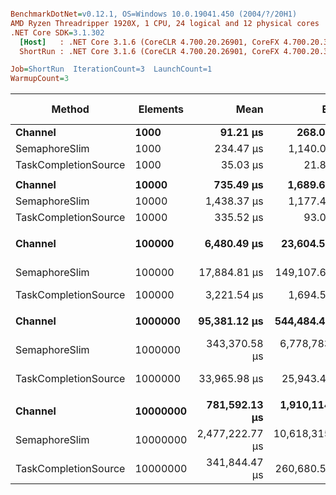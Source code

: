 ``` ini

BenchmarkDotNet=v0.12.1, OS=Windows 10.0.19041.450 (2004/?/20H1)
AMD Ryzen Threadripper 1920X, 1 CPU, 24 logical and 12 physical cores
.NET Core SDK=3.1.302
  [Host]   : .NET Core 3.1.6 (CoreCLR 4.700.20.26901, CoreFX 4.700.20.31603), X64 RyuJIT
  ShortRun : .NET Core 3.1.6 (CoreCLR 4.700.20.26901, CoreFX 4.700.20.31603), X64 RyuJIT

Job=ShortRun  IterationCount=3  LaunchCount=1  
WarmupCount=3  

```
|               Method | Elements |            Mean |            Error |         StdDev |          Median | Ratio | RatioSD |     Gen 0 | Gen 1 | Gen 2 |   Allocated |
|--------------------- |--------- |----------------:|-----------------:|---------------:|----------------:|------:|--------:|----------:|------:|------:|------------:|
|              **Channel** |     **1000** |        **91.21 μs** |        **268.03 μs** |      **14.692 μs** |        **89.52 μs** |  **2.60** |    **0.40** |         **-** |     **-** |     **-** |         **6 B** |
|        SemaphoreSlim |     1000 |       234.47 μs |      1,140.08 μs |      62.491 μs |       200.14 μs |  6.66 |    1.56 |         - |     - |     - |     16384 B |
| TaskCompletionSource |     1000 |        35.03 μs |         21.80 μs |       1.195 μs |        34.98 μs |  1.00 |    0.00 |    0.6714 |     - |     - |     18363 B |
|                      |          |                 |                  |                |                 |       |         |           |       |       |             |
|              **Channel** |    **10000** |       **735.49 μs** |      **1,689.63 μs** |      **92.614 μs** |       **785.76 μs** |  **2.20** |    **0.31** |         **-** |     **-** |     **-** |        **51 B** |
|        SemaphoreSlim |    10000 |     1,438.37 μs |      1,177.41 μs |      64.538 μs |     1,428.71 μs |  4.29 |    0.13 |         - |     - |     - |    163842 B |
| TaskCompletionSource |    10000 |       335.52 μs |         93.06 μs |       5.101 μs |       334.69 μs |  1.00 |    0.00 |    7.8125 |     - |     - |    189706 B |
|                      |          |                 |                  |                |                 |       |         |           |       |       |             |
|              **Channel** |   **100000** |     **6,480.49 μs** |     **23,604.57 μs** |   **1,293.846 μs** |     **6,164.78 μs** |  **2.01** |    **0.35** |         **-** |     **-** |     **-** |       **290 B** |
|        SemaphoreSlim |   100000 |    17,884.81 μs |    149,107.67 μs |   8,173.095 μs |    13,361.81 μs |  5.57 |    2.59 |         - |     - |     - |   1572909 B |
| TaskCompletionSource |   100000 |     3,221.54 μs |      1,694.54 μs |      92.883 μs |     3,196.08 μs |  1.00 |    0.00 |   66.4063 |     - |     - |   1859820 B |
|                      |          |                 |                  |                |                 |       |         |           |       |       |             |
|              **Channel** |  **1000000** |    **95,381.12 μs** |    **544,484.47 μs** |  **29,845.031 μs** |    **85,179.71 μs** |  **2.82** |    **0.96** |         **-** |     **-** |     **-** |      **3231 B** |
|        SemaphoreSlim |  1000000 |   343,370.58 μs |  6,778,783.54 μs | 371,568.000 μs |   129,102.90 μs | 10.33 |   11.43 |         - |     - |     - |  16777472 B |
| TaskCompletionSource |  1000000 |    33,965.98 μs |     25,943.49 μs |   1,422.050 μs |    33,497.74 μs |  1.00 |    0.00 |  750.0000 |     - |     - |  18924852 B |
|                      |          |                 |                  |                |                 |       |         |           |       |       |             |
|              **Channel** | **10000000** |   **781,592.13 μs** |  **1,910,114.79 μs** | **104,699.837 μs** |   **821,476.40 μs** |  **2.29** |    **0.36** |         **-** |     **-** |     **-** |      **7744 B** |
|        SemaphoreSlim | 10000000 | 2,477,222.77 μs | 10,618,315.06 μs | 582,025.678 μs | 2,426,359.80 μs |  7.22 |    1.53 |         - |     - |     - | 167774720 B |
| TaskCompletionSource | 10000000 |   341,844.47 μs |    260,680.55 μs |  14,288.781 μs |   346,426.60 μs |  1.00 |    0.00 | 6000.0000 |     - |     - | 192727136 B |
